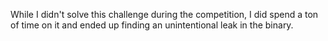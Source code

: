 
While I didn't solve this challenge during the competition, I did spend a ton of time on it and ended up finding an unintentional leak in the binary.

